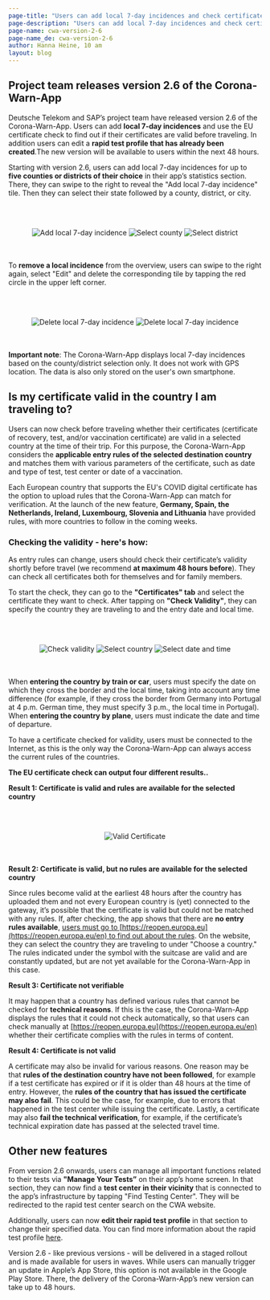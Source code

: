 ```yaml
---
page-title: "Users can add local 7-day incidences and check certificates for validity before traveling"
page-description: "Users can add local 7-day incidences and check certificates for validity before traveling"
page-name: cwa-version-2-6
page-name_de: cwa-version-2-6
author: Hanna Heine, 10 am 
layout: blog
---
```


## Project team releases version 2.6 of the Corona-Warn-App

Deutsche Telekom and SAP’s project team have released version 2.6 of the Corona-Warn-App. Users can add **local 7-day incidences** and use the EU certificate check to find out if their certificates are valid before traveling. In addition users can edit a **rapid test profile that has already been created**.The new version will be available to users within the next 48 hours.


<!-- overview -->

Starting with version 2.6, users can add local 7-day incidences for up to **five counties or districts of their choice** in their app’s statistics section. There, they can swipe to the right to reveal the "Add local 7-day incidence" tile. Then they can select their state followed by a county, district, or city. 


<br></br>
<center> <img src="./local-7-day-incidence (2).png" title="Add local 7-day incidence" style="align: center"> <img src="./7-day-incidence-county.png" title="Select county" style="align: center"> <img src="./7-day-incidence-district.png" title="Select district" style="align: center"> </center>
<br></br>

To **remove a local incidence** from the overview, users can swipe to the right again, select "Edit" and delete the corresponding tile by tapping the red circle in the upper left corner.

<br></br>
<center> <img src="./delete-local-incidence(1).png" title="Delete local 7-day incidence" style="align: center"> <img src="./delete-local-incidence(2).png" title="Delete local 7-day incidence" style="align: center"> </center>
<br></br>

**Important note**: The Corona-Warn-App displays local 7-day incidences based on the county/district selection only. It does not work with GPS location. The data is also only stored on the user's own smartphone.

## Is my certificate valid in the country I am traveling to?

Users can now check before traveling whether their certificates (certificate of recovery, test, and/or vaccination certificate) are valid in a selected country at the time of their trip. For this purpose, the Corona-Warn-App considers the **applicable entry rules of the selected destination country** and matches them with various parameters of the certificate, such as date and type of test, test center or date of a vaccination. 

Each European country that supports the EU's COVID digital certificate has the option to upload rules that the Corona-Warn-App can match for verification. At the launch of the new feature, **Germany, Spain, the Netherlands, Ireland, Luxembourg, Slovenia and Lithuania** have provided rules, with more countries to follow in the coming weeks. 


### Checking the validity - here's how:

As entry rules can change, users should check their certificate’s validity shortly before travel (we recommend **at maximum 48 hours before**). They can check all certificates both for themselves and for family members.

To start the check, they can go to the **"Certificates" tab** and select the certificate they want to check. After tapping on **"Check Validity"**, they can specify the country they are traveling to and the entry date and local time. 


<br></br>
<center> <img src="./check-validity.png" title="Check validity" style="align: center"> <img src="./check-validity-country.png" title="Select country" style="align: center"> <img src="./check-validity-date.png" title="Select date and time" style="align: center"> </center>
<br></br>

When **entering the country by train or car**, users must specify the date on which they cross the border and the local time, taking into account any time difference (for example, if they cross the border from Germany into Portugal at 4 p.m. German time, they must specify 3 p.m., the local time in Portugal). When **entering the country by plane**, users must indicate the date and time of departure. 

To have a certificate checked for validity, users must be connected to the Internet, as this is the only way the Corona-Warn-App can always access the current rules of the countries.
 

**The EU certificate check can output four different results..** 

**Result 1: Certificate is valid and rules are available for the selected country**

<br></br>
<center> <img src="./valid-certificate.png" title="Valid Certificate" style="align: center"> </center>
<br></br>

**Result 2: Certificate is valid, but no rules are available for the selected country**

Since rules become valid at the earliest 48 hours after the country has uploaded them and not every European country is (yet) connected to the gateway, it’s possible that the certificate is valid but could not be matched with any rules. If, after checking, the app shows that there are **no entry rules available**, <u>users must go to [https://reopen.europa.eu](https://reopen.europa.eu/en) to find out about the rules</u>. On the website, they can select the country they are traveling to under "Choose a country." The rules indicated under the symbol with the suitcase are valid and are constantly updated, but are not yet available for the Corona-Warn-App in this case.

**Result 3: Certificate not verifiable**

It may happen that a country has defined various rules that cannot be checked for **technical reasons**. If this is the case, the Corona-Warn-App displays the rules that it could not check automatically, so that users can check manually at [https://reopen.europa.eu](https://reopen.europa.eu/en) whether their certificate complies with the rules in terms of content.   

**Result 4: Certificate is not valid**

A certificate may also be invalid for various reasons. One reason may be that **rules of the destination country have not been followed**, for example if a test certificate has expired or if it is older than 48 hours at the time of entry. However, the **rules of the country that has issued the certificate may also fail**. This could be the case, for example, due to errors that happened in the test center while issuing the certificate. Lastly, a certificate may also **fail the technical verification**, for example, if the certificate’s technical expiration date has passed at the selected travel time. 


## Other new features

From version 2.6 onwards, users can manage all important functions related to their tests via **"Manage Your Tests”** on their app’s home screen. In that section, they can now find a **test center in their vicinity** that is connected to the app’s infrastructure by tapping "Find Testing Center". They will be redirected to the rapid test center search on the CWA website. 

Additionally, users can now **edit their rapid test profile** in that section to change their specified data. You can find more information about the rapid test profile [here](/en/blog/2021-05-12-corona-warn-app-version-2-2/).


Version 2.6 - like previous versions - will be delivered in a staged rollout and is made available for users in waves. While users can manually trigger an update in Apple’s App Store, this option is not available in the Google Play Store. There, the delivery of the Corona-Warn-App’s new version can take up to 48 hours.
